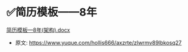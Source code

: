 # ✅简历模板——8年
<!--page header-->

[简历模板—8年(架构).docx](https://www.yuque.com/attachments/yuque/0/2024/docx/5378072/1706949554038-cc00797f-7b02-4c15-8935-5ba07cbe3918.docx)


<!--page footer-->
- 原文: <https://www.yuque.com/hollis666/axzrte/zlwrmv89lbkosq27>
